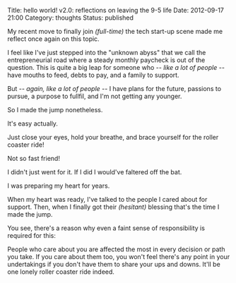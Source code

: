 Title: hello world! v2.0: reflections on leaving the 9-5 life
Date: 2012-09-17 21:00
Category: thoughts
Status: published


My recent move to finally join _(full-time)_ the tech start-up scene made me 
reflect once again on this topic. 

I feel like I've just stepped into the "unknown abyss" that we call the 
entrepreneurial road where a steady monthly paycheck is out of the 
question. This is quite a big leap for someone who _-- like a lot of people --_ 
have mouths to feed, debts to pay, and a family to support.

But _-- again, like a lot of people --_ I have plans for the future, 
passions to pursue, a purpose to fullfil, and I'm not getting any younger. 

So I made the jump nonetheless. 

It's easy actually. 

Just close your eyes, hold your breathe, and brace yourself for the roller 
coaster ride! 

Not so fast friend! 

I didn't just went for it. If I did I would've faltered off the bat. 

I was preparing my heart for years. 

When my heart was ready, I've talked to the people I cared about for 
support. Then, when I finally got their _(hesitant)_ blessing that's the 
time I made the jump. 

You see, there's a reason why even a faint sense of responsibility is 
required for this: 

People who care about you are affected the most in every decision or path 
you take. If you care about them too, you won't feel there's any point in 
your undertakings if you don't have them to share your ups and downs. It'll 
be one lonely roller coaster ride indeed. 
